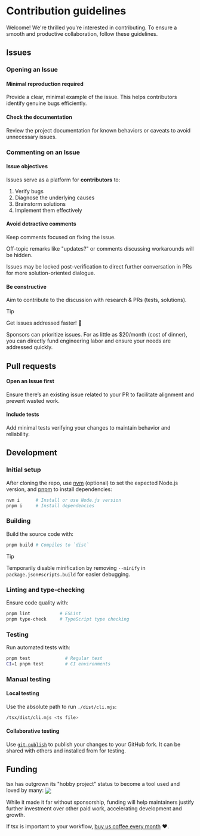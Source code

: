 # Contribution guidelines

Welcome! We're thrilled you're interested in contributing. To ensure a smooth and productive collaboration, follow these guidelines.


## Issues

### Opening an Issue

#### Minimal reproduction required

Provide a clear, minimal example of the issue. This helps contributors identify genuine bugs efficiently.

#### Check the documentation

Review the project documentation for known behaviors or caveats to avoid unnecessary issues.

### Commenting on an Issue

#### Issue objectives

Issues serve as a platform for **contributors** to:
1. Verify bugs
2. Diagnose the underlying causes
3. Brainstorm solutions
4. Implement them effectively

#### Avoid detractive comments

Keep comments focused on fixing the issue.

Off-topic remarks like "updates?" or comments discussing workarounds will be hidden.

Issues may be locked post-verification to direct further conversation in PRs for more solution-oriented dialogue.

#### Be constructive

Aim to contribute to the discussion with research & PRs (tests, solutions).


> [!TIP]
> Get issues addressed faster! 💨
>
> Sponsors can prioritize issues. For as little as $20/month (cost of dinner), you can directly fund engineering labor and ensure your needs are addressed quickly.

## Pull requests


#### Open an Issue first

Ensure there’s an existing issue related to your PR to facilitate alignment and prevent wasted work.

#### Include tests

Add minimal tests verifying your changes to maintain behavior and reliability.

## Development

### Initial setup

After cloning the repo, use [nvm](https://nvm.sh) (optional) to set the expected Node.js version, and [pnpm](https://pnpm.io) to install dependencies:

```bash
nvm i      # Install or use Node.js version
pnpm i     # Install dependencies
```

### Building

Build the source code with:

```bash
pnpm build # Compiles to `dist`
```

> [!TIP]
> Temporarily disable minification by removing `--minify` in `package.json#scripts.build` for easier debugging.


### Linting and type-checking

Ensure code quality with:

```bash
pnpm lint           # ESLint
pnpm type-check     # TypeScript type checking
```

### Testing

Run automated tests with:

```bash
pnpm test             # Regular test
CI=1 pnpm test        # CI environments
```

### Manual testing

#### Local testing

Use the absolute path to run `./dist/cli.mjs`:

```sh
/tsx/dist/cli.mjs <ts file>
```

#### Collaborative testing

Use [`git-publish`](https://github.com/privatenumber/git-publish) to publish your changes to your GitHub fork. It can be shared with others and installed from for testing.


## Funding

tsx has outgrown its "hobby project" status to become a tool used and loved by many: <img align="center" src="https://badgen.net/npm/dm/tsx">

While it made it far without sponsorship, funding will help maintainers justify further investment over other paid work, accelerating development and growth.

If tsx is important to your workflow, [buy us coffee every month](https://github.com/sponsors/privatenumber) ❤️.
